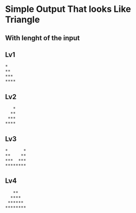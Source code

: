 <h1>Simple Output That looks Like Triangle </h1>
<h2>With lenght of the input</h2>
<h2>Lv1</h2>

<pre>
*   
**  
***
****
</pre>


<h2>Lv2</h2>
<pre>
   *   
  **  
 ***
****
</pre>


<h2>Lv3</h2>

<pre>
*      *
**    **
***  ***
********
</pre>


<h2>Lv4</h2>

<pre>
   **   
  ****  
 ******
********
</pre>

